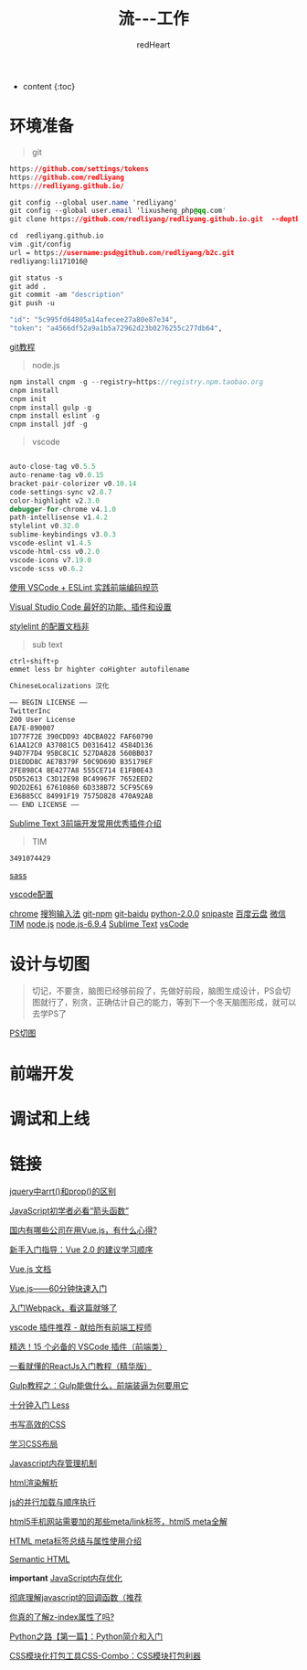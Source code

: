 ﻿---
layout: post
title:  "流---工作"
categories: Link
tags:  countdown Link
author: redHeart
---

* content
{:toc}






# 环境准备

> git

```css
https://github.com/settings/tokens
https://github.com/redliyang
https://redliyang.github.io/

git config --global user.name 'redliyang'
git config --global user.email 'lixusheng_php@qq.com'
git clone https://github.com/redliyang/redliyang.github.io.git  --depth 1

cd  redliyang.github.io 
vim .git/config
url = https://username:psd@github.com/redliyang/b2c.git
redliyang:li171016@

git status -s
git add .
git commit -am "description"
git push -u

"id": "5c995fd64805a14afecee27a80e87e34",
"token": "a4566df52a9a1b5a72962d23b0276255c277db64",
```

[git教程](https://redliyang.github.io/2017/11/24/git/)

> node.js

```js
npm install cnpm -g --registry=https://registry.npm.taobao.org
cnpm install
cnpm init
cnpm install gulp -g
cnpm install eslint -g
cnpm install jdf -g
```

> vscode

```js

auto-close-tag v0.5.5
auto-rename-tag v0.0.15
bracket-pair-colorizer v0.10.14
code-settings-sync v2.8.7
color-highlight v2.3.0
debugger-for-chrome v4.1.0
path-intellisense v1.4.2
stylelint v0.32.0
sublime-keybindings v3.0.3
vscode-eslint v1.4.5
vscode-html-css v0.2.0
vscode-icons v7.19.0
vscode-scss v0.6.2
```
[使用 VSCode + ESLint 实践前端编码规范](http://gcdn.gcpowertools.com.cn/showtopic-36912-1-3.html?utm_source=segmentfault&utm_medium=referral&utm_campaign=20170417&utm_content=36912)

[Visual Studio Code 最好的功能、插件和设置](http://www.css88.com/archives/8144)

[stylelint 的配置文档非](https://github.com/stylelint/stylelint/blob/master/docs/user-guide/rules.md)

> sub text

```css
ctrl+shift+p
emmet less br highter coHighter autofilename

ChineseLocalizations 汉化

—– BEGIN LICENSE —– 
TwitterInc 
200 User License 
EA7E-890007 
1D77F72E 390CDD93 4DCBA022 FAF60790 
61AA12C0 A37081C5 D0316412 4584D136 
94D7F7D4 95BC8C1C 527DA828 560BB037 
D1EDDD8C AE7B379F 50C9D69D B35179EF 
2FE898C4 8E4277A8 555CE714 E1FB0E43 
D5D52613 C3D12E98 BC49967F 7652EED2 
9D2D2E61 67610860 6D338B72 5CF95C69 
E36B85CC 84991F19 7575D828 470A92AB 
—— END LICENSE ——
```

[Sublime Text 3前端开发常用优秀插件介绍](http://www.cnblogs.com/hykun/p/sublimeText3.html)

> TIM

```css
3491074429
```
[sass](http://blog.csdn.net/zhao_tuo/article/details/72820992)

[vscode配置](http://www.360doc.com/content/17/1202/17/35219747_709276439.shtml)

[chrome](http://www.baidu.com/link?url=uJ_HwhMHYHpVzdmcSw6CYH6BZi9jg4fOLvBbTyDe51uCScUsZwxTOoEuFmTsJkpPt_QoCiTKw_LskQ84tx7z-vpeVMKOYAEY4lILb1NSBhy&wd=&eqid=baa3e89e0003d28f000000035a181670)
[搜狗输入法](http://www.baidu.com/link?url=cFiU8tIP_VYEHPiXX1RFH9tcSPNXsc2QrsVv1BhhWSv1BiS4w8a8jsaNhUoWWZ5pIh1vsZ0WxwMlfCHABLO4Ng8tOW99AZ1PInAbqucO85K&wd=&eqid=e461d0c70000780e000000035a531806)
[git-npm](https://npm.taobao.org/mirrors/git-for-windows/v2.14.3.windows.1/Git-2.14.3-64-bit.exe)
[git-baidu](http://dlsw.baidu.com/sw-search-sp/soft/e7/40642/Git-2.7.2-64-bit_setup.1457942968.exe)
[python-2.0.0](https://rubyinstaller.org/downloads/)
[snipaste](https://www.snipaste.com/)
[百度云盘](https://www.baidu.com/link?url=RQ9iSxpNceZfDcPVuyZyJzYTw_LblZ_CKM4soVoK66StWDpGjW5fSnJzB9ZvDIYy_kpHJ5I9MLfFqrDq5TUcRU1SmbDwrLewUpVk09pvODe&wd=&eqid=cd7d6a3f000315ad000000035a23c2f2)
[微信](http://www.so.com/link?m=aH1FgPcxFwrfGdw7I5NW2zgbONuWIr9qB%2F5eAPMVogvX6M1nx1uJ6F1%2FC6hhJ%2FzoIE%2BBcshSNvkNHowZxfPGZOAmz4mjnQq8m775YHtIU9iOcDo%2F3ryRiIw5muC1qbSzGw2zS8LkYKN%2FLWikKWlBGiYmYMTqql%2FC5GzGM4kj89t4%3D)
[TIM](http://www.so.com/link?m=a0hR5u7DDm6358nlNaGm%2BSsLDeo7uDQ4UgDqXPc%2BLJAsJwYvsh%2BFMrAk%2BkbPrRTV0%2BcdObWIUPyw2kTd1SJxbSZZhtocI4pg%2FZ%2FnjieiX%2BwEBrYRJAwqEUpp5ADzkCBSNQxlXkzfZkJRWD8BVuHsT69lAJNyUARsboQpiee68f4s%3D)
[node.js](http://nodejs.cn/download/)
[node.js-6.9.4](https://nodejs.org/dist/v6.9.4/)
[Sublime Text](http://sw.bos.baidu.com/sw-search-sp/software/7f64d1528e001/Sublime_Text_3.3143_Setup.exe)
[vsCode](https://code.visualstudio.com/docs/?dv=win)

# 设计与切图

> 切记，不要贪，脑图已经够前段了，先做好前段，脑图生成设计，PS会切图就行了，别贪，正确估计自己的能力，等到下一个冬天脑图形成，就可以去学PS了

[PS切图](https://redliyang.github.io/2017/11/09/ps/)

# 前端开发

# 调试和上线

# 链接

[jquery中arrt()和prop()的区别](https://www.cnblogs.com/songdongdong/p/6340373.html)

[JavaScript初学者必看“箭头函数”](https://www.cnblogs.com/fundebug/p/6904753.html)

[国内有哪些公司在用Vue.js，有什么心得?](https://www.zhihu.com/question/38213423)

[新手入门指导：Vue 2.0 的建议学习顺序](https://www.cnblogs.com/lhb25/p/vue-turtoials-for-new-starter.html)

[Vue.js 文档](https://v1.vuejs.org/guide/index.html)

[Vue.js——60分钟快速入门](https://www.cnblogs.com/rik28/p/6024425.html)

[入门Webpack，看这篇就够了](http://www.jianshu.com/p/42e11515c10f)

[vscode 插件推荐 - 献给所有前端工程师](https://segmentfault.com/a/1190000006697219)

[精选！15 个必备的 VSCode 插件（前端类）](https://zhuanlan.zhihu.com/p/27905838)

[一看就懂的ReactJs入门教程（精华版）](http://www.cocoachina.com/webapp/20150721/12692.html)

[Gulp教程之：Gulp能做什么，前端装逼为何要用它](http://blog.csdn.net/xllily_11/article/details/51320002)

[十分钟入门 Less](http://www.jianshu.com/p/c676041f387e)

[书写高效的CSS](http://blog.csdn.net/sibang/article/details/38732451)

[学习CSS布局](http://zh.learnlayout.com/toc.html)

[Javascript内存管理机制](https://www.cnblogs.com/zhutty/p/5341572.html)

[html渲染解析](https://zhuanlan.zhihu.com/p/26105913?group_id=831106735610662912)

[js的并行加载与顺序执行](http://www.15yan.com/story/a6fdSDK17In/)

[html5手机网站需要加的那些meta/link标签，html5 meta全解](http://blog.csdn.net/kongjiea/article/details/17092413)

[HTML meta标签总结与属性使用介绍](https://segmentfault.com/a/1190000004279791)

[Semantic HTML](http://justineo.github.io/slideshows/semantic-html/#/)

**important**
[JavaScript内存优化](https://www.cnblogs.com/mliudong/p/3635294.html)

[彻底理解javascript的回调函数（推荐](https://www.cnblogs.com/moltboy/archive/2013/04/24/3040213.html)

[你真的了解z-index属性了吗?](http://blog.csdn.net/baidu_24024601/article/details/52297869?locationNum=1&fps=1)

[Python之路【第一篇】：Python简介和入门](https://www.cnblogs.com/wupeiqi/articles/4906230.html)

[CSS模块化打包工具CSS-Combo：CSS模块打包利器](http://www.cr173.com/html/18531_1.html)